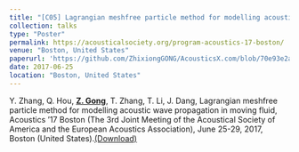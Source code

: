 ```yaml
---
title: "[C05] Lagrangian meshfree particle method for modelling acoustic wave propagation in moving fluid"
collection: talks
type: "Poster"
permalink: https://acousticalsociety.org/program-acoustics-17-boston/
venue: "Boston, United States"
paperurl: 'https://github.com/ZhixiongGONG/AcousticsX.com/blob/70e93e2aa40261e60a8fab027ebe27181165fcd5/files/Gong_poster_C05.pdf'
date: 2017-06-25
location: "Boston, United States"
---
```


Y. Zhang, Q. Hou, <u><b>Z. Gong</b></u>, T. Zhang, T. Li, J. Dang, Lagrangian meshfree particle method for modelling acoustic wave propagation in moving fluid, Acoustics ’17 Boston (The 3rd Joint Meeting of the Acoustical Society of America and the European Acoustics Association), June 25-29, 2017, Boston (United States).[(Download)](https://github.com/ZhixiongGONG/AcousticsX.com/blob/70e93e2aa40261e60a8fab027ebe27181165fcd5/files/Gong_poster_C05.pdf)

